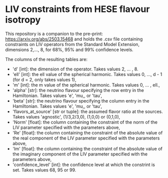 # LIV constraints from HESE flavour isotropy

This repository is a companion to the pre-print: https://arxiv.org/abs/2503.15468 and holds the .csv file containing constraints on LIV operators from the Standard Model Extension, dimensions 2,..., 8, for 68%, 95% and 99% confidence levels.

The columns of the resulting tables are:
 - 'd' [int]: the dimension of the operator. Takes values 2, ... , 8.
 - 'ell' [int]: the ell value of the spherical harmonic. Takes values 0, ..., d - 1 (for d = 2, only takes values 1),
 - 'm' [int]: the m value of the spherical harmonic. Takes values 0, ... , ell.,
 - 'alpha' [str]: the neutrino flavour specifying the row entry in the Hamiltonian. Takes values 'e', 'mu,, or 'tau',
 - 'beta' [str]: the neutrino flavour specifying the column entry in the Hamiltonian. Takes values 'e', 'mu,, or 'tau',
 - 'flavors_at_source' [str or tuple]: the assumed flavor ratio at the sources. Takes values 'agnostic', (1/3,2/3,0), (1,0,0) or (0,1,0),
 - 'Norm' [float]: the column containing the constraint of the norm of the LIV parameter specified with the parameters above,
 - 'Re' [float]: the column containing the constraint of the absolute value of the real component of the LIV parameter specified with the parameters above,
 - 'Im' [float]: the column containing the constraint of the absolute value of the imaginary component of the LIV parameter specified with the parameters above,
 - 'confidence_level' [int]: the confidence level at which the constrint is set. Takes values 68, 95 or 99.
